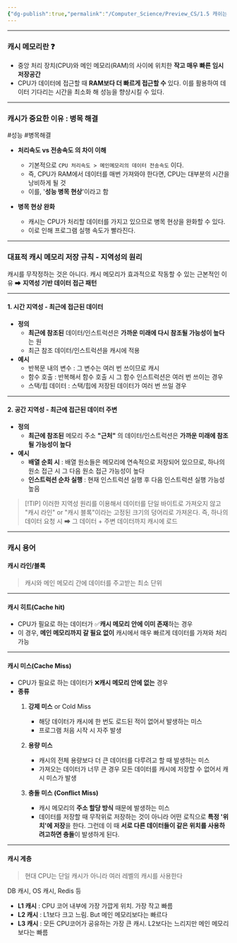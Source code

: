 ```yaml
---
{"dg-publish":true,"permalink":"/Computer_Science/Preview_CS/1.5 캐쉬는 중요하다/","noteIcon":"","created":"2025-07-12T23:31:40.713+09:00","updated":"2025-07-13T20:59:36.506+09:00"}
---
```



--- 
### 캐시 메모리란 ❓

- 중앙 처리 장치(CPU)와 메인 메모리(RAM)의 사이에 위치한 **작고 매우 빠른 임시 저장공간** 
- CPU가 데이터에 접근할 때 **RAM보다 더 빠르게 접근할 수** 있다. 이를 활용하여 데이터 기다리는 시간을 최소화 해 성능을 향상시킬 수 있다.
--- 
### 캐시가 중요한 이유 : 병목 해결 
#성능  #병목해결 

- **처리속도 vs 전송속도 의 차이 이해** 
	- 기본적으로 `CPU 처리속도 > 메인메모리의 데이터 전송속도` 이다.
	- 즉, CPU가 RAM에서 데이터를 매번 가져와야 한다면, CPU는 대부분의 시간을 낭비하게 될 것 
	- 이를, '**성능 병목 현상**'이라고 함 
	  
- **병목 현상 완화**
	- 캐시는 CPU가 처리할 데이터를 가지고 있으므로 병목 현상을 완화할 수 있다.
	- 이로 인해 프로그램 실행 속도가 빨라진다.
--- 
### 대표적 캐시 메모리 저장 규칙 - 지역성의 원리 

캐시를 무작정하는 것은 아니다.
캐시 메모리가 효과적으로 작동할 수 있는 근본적인 이유 ➡ **지역성 기반 데이터 접근 패턴** 

--- 
#### 1. 시간 지역성 - 최근에 접근된 데이터 
- **정의** 
	- **최근에 참조된** 데이터/인스트럭션은 **가까운 미래에 다시 참조될 가능성이 높다**는 원
	- 최근 참조 데이터/인스트럭션을 캐시에 적용 
- **예시**
	- 반복문 내의 변수 : 그 변수는 여러 번 쓰이므로 캐시 
	- 함수 호출 : 반복해서 함수 호출 시 그 함수 인스트럭션은 여러 번 쓰이는 경우 
	- 스택/힙 데이터 : 스택/힙에 저장된 데이터가 여러 번 쓰일 경우 
--- 
#### 2. 공간 지역성 - 최근에 접근된 데이터 주변
- **정의**
	- **최근에 참조된** 메모리 주소 **"근처"** 의 데이터/인스트럭션은 **가까운 미래에 참조될 가능성이 높다**
- **예시**
	- **배열 순회 시** : 배열 원소들은 메모리에 연속적으로 저장되어 있으므로, 하나의 원소 접근 시 그 다음 원소 접근 가능성이 높다
	- **인스트럭션 순차 실행** : 현재 인스트럭션 실행 후 다음 인스트럭션 실행 가능성 높음 


> [!TIP] 이러한 지역성 원리를 이용해서 데이터를 단일 바이트로 가져오지 않고 "캐시 라인" or "캐시 블록"이라는 고정된 크기의 덩어리로 가져온다.
> 즉, 하나의 데이터 요청 시 ➡ 그 데이터 + 주변 데이터까지 캐시에 로드 

--- 
### 캐시 용어 

#### 캐시 라인/블록 
> 캐시와 메인 메모리 간에 데이터를 주고받는 최소 단위 
--- 
#### 캐시 히트(Cache hit)
- CPU가 필요로 하는 데이터가 ✅**캐시 메모리 안에 이미 존재**하는 경우 
- 이 경우, **메인 메모리까지 갈 필요 없이** 캐시에서 매우 빠르게 데이터를 가져와 처리 가능 

--- 
#### 캐시 미스(Cache Miss)
- CPU가 필요로 하는 데이터가 ❌**캐시 메모리 안에 없는** 경우
- **종류**
	1. **강제 미스** or Cold Miss
		- 해당 데이터가 캐시에 한 번도 로드된 적이 없어서 발생하는 미스 
		- 프로그램 처음 시작 시 자주 발생 
		  
	2. **용량 미스**
		- 캐시의 전체 용량보다 더 큰 데이터를 다루려고 할 때 발생하는 미스
		- 가져오는 데이터가 너무 큰 경우 모든 데이터를 캐시에 저장할 수 없어서 캐시 미스가 발생
		  
	3. **충돌 미스 (Conflict Miss)**
		- 캐시 메모리의 **주소 할당 방식** 때문에 발생하는 미스
		- 데이터를 저장할 때 무작위로 저장하는 것이 아니라 어떤 로직으로 **특정 '위치'에 저장**을 한다. 그런데 이 때 **서로 다른 데이터들이 같은 위치를 사용하려고하면 충돌**이 발생하게 된다.

--- 
#### 캐시 계층 
> 현대 CPU는 단일 캐시가 아니라 여러 레벨의 캐시를 사용한다

DB 캐시, OS 캐시, Redis 등 

- **L1 캐시** : CPU 코어 내부에 가장 가깝게 위치. 가장 작고 빠름 
- **L2 캐시** : L1보다 크고 느림. But 메인 메모리보다는 빠르다
- **L3 캐시** : 모든 CPU코어가 공유하는 가장 큰 캐시. L2보다는 느리지만 메인 메모리보다는 빠름 


